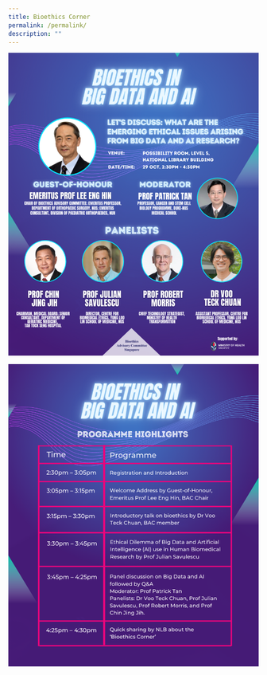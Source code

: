 ```yaml
---
title: Bioethics Corner
permalink: /permalink/
description: ""
---
```

![](/images/Bioethics%20Corner%20poster.png)

![](/images/Bioethics%20Corner%20programme.png)